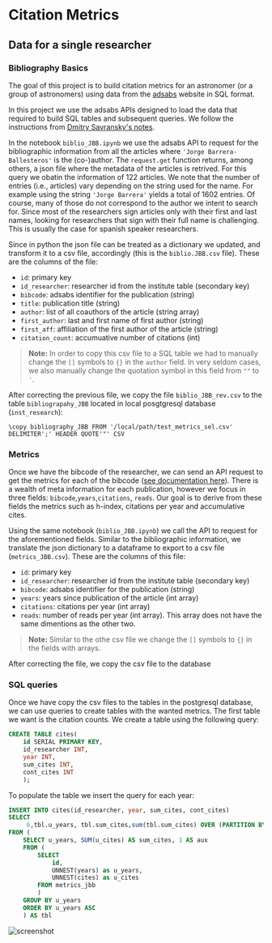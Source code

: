 # Citation Metrics

## Data for a single researcher

### Bibliography Basics

The goal of this project is to build citation metrics for an astronomer (or a group of astronomers) using data from the [adsabs](https://ui.adsabs.harvard.edu/) website in SQL format. 

In this project we use the adsabs APIs designed to load the data that required to build SQL tables and subsequent queries. We follow the instructions from [Dmitry Savransky's notes](https://gist.github.com/dsavransky). 

In the notebook ```biblio_JBB.ipynb``` we use the adsabs API to request for the bibliographic information from all the articles where `'Jorge Barrera-Ballesteros'` is the (co-)author. The `request.get` function returns, among others, a json file where the metadata of the articles is retrived. For this query we obatin the information of 122 articles. We note that the number of entries (i.e., articles) vary depending on the string used for the name. For example using the string `'Jorge Barrera'` yields a total of 1602 entries. Of course, many of those do not correspond to the author we intent to search for. Since most of the researchers sign articles only with their first and last names, looking for researchers that sign with their full name is challenging. This is usually the case for spanish speaker researchers.

Since in python the json file can be treated as a dictionary we updated, and transform it to a csv file, accordingly (this is the `biblio.JBB.csv` file). These are the columns of the file:

* `id`: primary key
* `id_researcher`: researcher id from the institute table (secondary key)
* `bibcode`: adsabs identifier for the publication (string)
* `title`: publication title (string)
* `author`: list of all coauthors of the article (string array)
* `first_author`: last and first name of first author (string)
* `first_aff`: affiliation of the first author of the article (string)
* `citation_count`: accumuative number of citations (int) 

> **Note:**
>  In order to copy this csv file to a SQL table we had to manually change the `[]` symbols to `{}` in the `author` field. In very seldom cases, we also manually change the quotation symbol in this field from `""` to `'`. 

After correcting the previous file, we copy the file `biblio_JBB_rev.csv` to the table `bibliograpahy_JBB` located in local posgtgresql database (`inst_research`):
```
\copy bibliography_JBB FROM '/local/path/test_metrics_sel.csv' DELIMITER';' HEADER QUOTE'"' CSV
```

### Metrics

Once we have the bibcode of the researcher, we can send an API request to get the metrics for each of the bibcode ([see documentation here](https://github.com/adsabs/adsabs-dev-api/blob/master/API_documentation_Python/Metrics_API_Python.ipynb)). There is a wealth of meta information for each publication, however we focus in three fields: `bibcode`,`years`,`citations`, `reads`. Our goal is to derive from these fields the metrics such as h-index, citations per year and accumulative cites. 

Using the same notebook (```biblio_JBB.ipynb```) we call the API to request for the aforementioned fields. Similar to the bibliographic information, we translate the json dictionary to a dataframe to export to a csv file (`metrics_JBB.csv`). These are the columns of this file:

* `id`: primary key
* `id_researcher`: researcher id from the institute table (secondary key)
* `bibcode`: adsabs identifier for the publication (string)
* `years`: years since publication of the article (int array)
* `citations`: citations per year (int array)
* `reads`: number of reads per year (int array). This array does not have the same dimentions as the other two.

> **Note:**
>  Similar to the othe csv file we change  the `[]` symbols to `{}` in the fields with arrays.

After correcting the file, we copy the csv file to the database 

### SQL queries

Once we have copy the csv files to the tables in the postgresql database, we can use queries to create tables with the wanted metrics. The first table we want is the citation counts. We create a table using the following query:

``` sql 
CREATE TABLE cites(
	id SERIAL PRIMARY KEY,
	id_researcher INT, 	
	year INT, 
	sum_cites INT,
	cont_cites INT	
	);	
```

To populate the table we insert the query for each year:

```sql
INSERT INTO cites(id_researcher, year, sum_cites, cont_cites)
SELECT
	 6,tbl.u_years, tbl.sum_cites,sum(tbl.sum_cites) OVER (PARTITION BY aux ORDER BY tbl.u_years) AS cum_cites 
FROM (
	SELECT u_years, SUM(u_cites) AS sum_cites, 1 AS aux
	FROM (
		SELECT 
			id, 
			UNNEST(years) as u_years, 
			UNNEST(cites) as u_cites
		FROM metrics_jbb
		)
	GROUP BY u_years
	ORDER BY u_years ASC
	) AS tbl

```

![screenshot](/Users/jorgebarrera_air/Desktop/cites_table.png)

